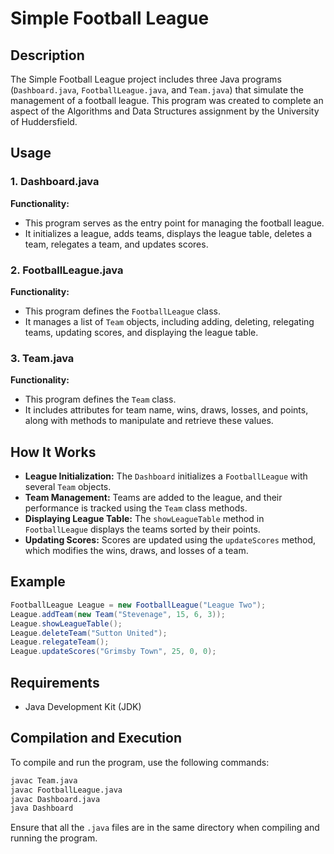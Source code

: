 # Simple Football League

## Description

The Simple Football League project includes three Java programs (`Dashboard.java`, `FootballLeague.java`, and `Team.java`) that simulate the management of a football league. This program was created to complete an aspect of the Algorithms and Data Structures assignment by the University of Huddersfield.

## Usage

### 1. Dashboard.java
**Functionality:**
- This program serves as the entry point for managing the football league.
- It initializes a league, adds teams, displays the league table, deletes a team, relegates a team, and updates scores.

### 2. FootballLeague.java
**Functionality:**
- This program defines the `FootballLeague` class.
- It manages a list of `Team` objects, including adding, deleting, relegating teams, updating scores, and displaying the league table.

### 3. Team.java
**Functionality:**
- This program defines the `Team` class.
- It includes attributes for team name, wins, draws, losses, and points, along with methods to manipulate and retrieve these values.

## How It Works

- **League Initialization:** The `Dashboard` initializes a `FootballLeague` with several `Team` objects.
- **Team Management:** Teams are added to the league, and their performance is tracked using the `Team` class methods.
- **Displaying League Table:** The `showLeagueTable` method in `FootballLeague` displays the teams sorted by their points.
- **Updating Scores:** Scores are updated using the `updateScores` method, which modifies the wins, draws, and losses of a team.

## Example

```java
FootballLeague League = new FootballLeague("League Two");
League.addTeam(new Team("Stevenage", 15, 6, 3));
League.showLeagueTable();
League.deleteTeam("Sutton United");
League.relegateTeam();
League.updateScores("Grimsby Town", 25, 0, 0);
```

## Requirements

- Java Development Kit (JDK)

## Compilation and Execution

To compile and run the program, use the following commands:

```sh
javac Team.java
javac FootballLeague.java
javac Dashboard.java
java Dashboard
```
Ensure that all the `.java` files are in the same directory when compiling and running the program.


